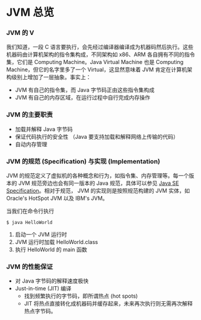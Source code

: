 # JVM 总览

### JVM 的 V

我们知道，一段 C 语言要执行，会先经过编译器编译成为机器码然后执行。这些机器码由计算机架构的指令集构成，不同架构如 x86、ARM 各自拥有不同的指令集，它们是 Computing Machine。Java Virtual Machine 也是 Computing Machine，但它的名字里多了一个 Virtual，这显然意味着 JVM 肯定在计算机架构级别上增加了一层抽象。事实上：

* JVM 有自己的指令集，而 Java 字节码正由这些指令集构成
* JVM 有自己的内存区域，在运行过程中自行完成内存操作

### JVM 的主要职责

* 加载并解释 Java 字节码
* 保证代码执行的安全性 （Java 要支持加载和解释网络上传输的代码）
* 自动内存管理

### JVM 的规范 \(Specification\) 与实现 \(Implementation\)

JVM 的规范定义了虚拟机的各种概念和行为，如指令集、内存管理等。每一个版本的 JVM 规范旁边也会有同一版本的 Java 规范，具体可以参见 [Java SE Specification](https://docs.oracle.com/javase/specs/)。相对于规范， JVM 的实现则是按照规范构建的 JVM 实体，如 Oracle's HotSpot JVM 以及 IBM's JVM。

当我们在命令行执行

```
$ java HelloWorld
```

1. 启动一个 JVM 运行时
2. JVM 运行时加载 HelloWorld.class
3. 执行 HelloWorld 的 main 函数

### JVM 的性能保证

* 对 Java 字节码的解释速度极快
* Just-in-time \(JIT\) 编译
  * 找到频繁执行的字节码，即所谓热点 \(hot spots\)
  * JIT 将热点直接转化成机器码并缓存起来，未来再次执行则无需再次解释热点字节码。





